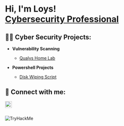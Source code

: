 <h1>Hi, I'm Loys! <br/> <a href="https://www.linkedin.com/in/loys-parker-a566a6261/">Cybersecurity Professional</a></h1>


<h2>👨‍💻 Cyber Security Projects:</h2>

- <b>Vulnerability Scanning </b>
  - [Qualys Home Lab]( https://github.com/Olympian21/Qualys-Home-Lab)

- <b>Powershell Projects</b>
   - [Disk Wiping Script](https://github.com/Olympian21/Disk-Sanitization/)





<h2> 🤳 Connect with me:</h2>

[<img align="left" alt="JoshMadakor | LinkedIn" width="22px" src="https://cdn.jsdelivr.net/npm/simple-icons@v3/icons/linkedin.svg" />][linkedin]



[linkedin]: https://linkedin.com/in/loys-parker-a566a6261/
</br>
</br>

<img src="https://tryhackme-badges.s3.amazonaws.com/loysparker21.png" alt="TryHackMe">
